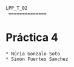 	LPP_T_02
     ==============

# Práctica 4

    * Núria Gonzalo Soto
    * Simón Fuertes Sanchez




